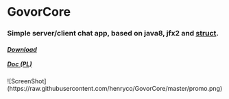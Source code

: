 # GovorCore
<h3> Simple server/client chat app, based on java8, jfx2 and <a href="https://github.com/henryco/Struct"> struct</a>.</h3>
<h5>
<a href="https://drive.google.com/open?id=0BzwCB78J-oVxaVZ1Q2VtaGVDQkE" title="(latest version from: 22.01.2017)">Download</a>
<br><br>
<a href="https://drive.google.com/open?id=0BzwCB78J-oVxVVk0aUxnZmZwaWs">Doc (PL)</a>
</h5>![ScreenShot](https://raw.githubusercontent.com/henryco/GovorCore/master/promo.png)<br>
<br>



